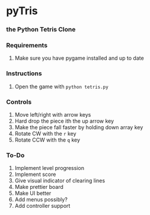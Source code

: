 # pyTris
### the Python Tetris Clone

### Requirements
1. Make sure you have pygame installed and up to date

### Instructions
1. Open the game with `python tetris.py`

### Controls
1. Move left/right with arrow keys
2. Hard drop the piece ith the up arrow key
3. Make the piece fall faster by holding down array key
4. Rotate CW with the `r` key
5. Rotate CCW with the `q` key

### To-Do
1. Implement level progression
2. Implement score
3. Give visual indicator of clearing lines
4. Make prettier board
5. Make UI better
6. Add menus possibly?
7. Add controller support
